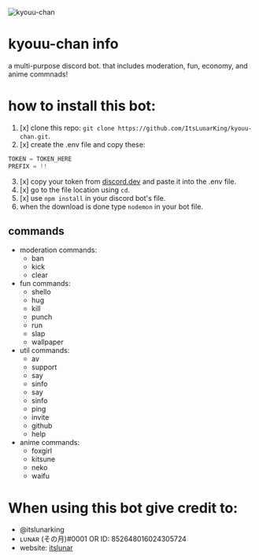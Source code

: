 ![kyouu-chan](https://cdn.discordapp.com/attachments/863427833144803371/870172248089169930/kyouu-chan-BANNER-GITHUB.jpg)

# kyouu-chan info
a multi-purpose discord bot. that includes moderation, fun, economy, and anime commnads!

# how to install this bot:
1. [x] clone this repo: `git clone https://github.com/ItsLunarKing/kyouu-chan.git`.
2. [x] create the .env file and copy these:
```javascript
TOKEN = TOKEN_HERE
PREFIX = !!
```
3. [x] copy your token from [discord.dev](https://discord.dev) and paste it into the .env file.
4. [x] go to the file location using `cd`.
5. [x] use `npm install` in your discord bot's file.
6. when the download is done type ```nodemon``` in your bot file.

## commands
- moderation commands: 
  - ban
  - kick
  - clear
- fun commands:
  - shello 
  - hug 
  - kill 
  - punch 
  - run 
  - slap 
  - wallpaper
- util commands:
  - av 
  - support 
  - say 
  - sinfo 
  - say 
  - sinfo
  - ping 
  - invite
  - github 
  - help 
- anime commands:
  - foxgirl 
  - kitsune 
  - neko 
  - waifu

 # When using this bot give credit to:
 - @itslunarking
 - ʟᴜɴᴀʀ (その月)#0001 OR ID: 852648016024305724
 - website: [itslunar](https://itslunar.tk)
